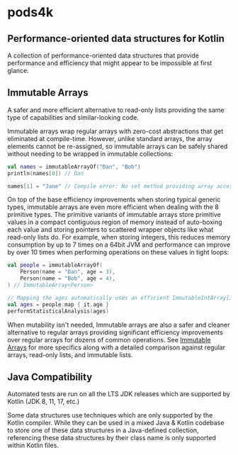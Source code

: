 # pods4k

## Performance-oriented data structures for Kotlin

A collection of performance-oriented data structures that provide performance and efficiency that might appear to be
impossible at first glance.

## Immutable Arrays

A safer and more efficient alternative to read-only lists providing the same type of capabilities and similar-looking
code.

Immutable arrays wrap regular arrays with zero-cost abstractions that get eliminated at compile-time. However, unlike
standard arrays, the array elements cannot be re-assigned, so immutable arrays can be safely shared without needing to
be wrapped in immutable collections:

```kotlin
val names = immutableArrayOf("Dan", "Bob")
println(names[0]) // Dan

names[1] = "Jane" // Compile error: No set method providing array access
```

On top of the base efficiency improvements when storing typical generic types, immutable arrays are even more efficient
when dealing with the 8 primitive types. The primitive variants of immutable arrays store primitive values in a compact
contiguous region of memory instead of auto-boxing each value and storing pointers to scattered wrapper objects like
what read-only lists do. For example, when storing integers, this reduces memory consumption by up to 7 times on a
64bit JVM and performance can improve by over 10 times when performing operations on these values in tight loops:

```kotlin
val people = immutableArrayOf(
    Person(name = "Dan", age = 3),
    Person(name = "Bob", age = 4),
) // ImmutableArray<Person>

// Mapping the ages automatically uses an efficient ImmutableIntArray[3, 4] storing primitive int values
val ages = people.map { it.age }
performStatisticalAnalysis(ages)
```

When mutability isn't needed, Immutable arrays are also a safer and cleaner alternative to regular arrays providing
significant efficiency improvements over regular arrays for dozens of common operations. See
[Immutable Arrays](immutable-arrays/README.md) for more specifics along with a detailed comparison against regular
arrays, read-only lists, and immutable lists.

## Java Compatibility

Automated tests are run on all the LTS JDK releases which are supported by Kotlin (JDK 8, 11, 17, etc.)

Some data structures use techniques which are only supported by the Kotlin compiler. While they can be used in a mixed
Java & Kotlin codebase to store one of these data structures in a Java-defined collection, referencing these data
structures by their class name is only supported within Kotlin files.
